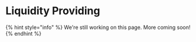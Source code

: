 # Liquidity Providing

{% hint style="info" %}
We're still working on this page. More coming soon!
{% endhint %}
